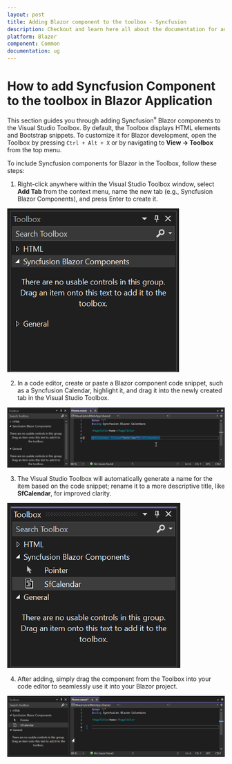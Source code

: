 ```yaml
---
layout: post
title: Adding Blazor component to the toolbox - Syncfusion
description: Checkout and learn here all about the documentation for adding Syncfusion Blazor component to the toolbox in Blazor
platform: Blazor
component: Common
documentation: ug
---
```


# How to add Syncfusion Component to the toolbox in Blazor Application

This section guides you through adding Syncfusion<sup style="font-size:70%">&reg;</sup> Blazor components to the Visual Studio Toolbox. By default, the Toolbox displays HTML elements and Bootstrap snippets. To customize it for Blazor development, open the Toolbox by pressing `Ctrl + Alt + X` or by navigating to **View → Toolbox** from the top menu.

To include Syncfusion components for Blazor in the Toolbox, follow these steps:

1. Right-click anywhere within the Visual Studio Toolbox window, select **Add Tab** from the context menu, name the new tab (e.g., Syncfusion Blazor Components), and press Enter to create it.

![Add new tab in toolbox](images/new-tab-toolbox.png)

2. In a code editor, create or paste a Blazor component code snippet, such as a Syncfusion Calendar, highlight it, and drag it into the newly created tab in the Visual Studio Toolbox.

![Add code snippet to toolbox](images/add-snippet.gif)

3. The Visual Studio Toolbox will automatically generate a name for the item based on the code snippet; rename it to a more descriptive title, like **SfCalendar**, for improved clarity.

![Update name](images/update-name.png)

4. After adding, simply drag the component from the Toolbox into your code editor to seamlessly use it into your Blazor project.

![Drag component to editor](images/drag-component.gif)